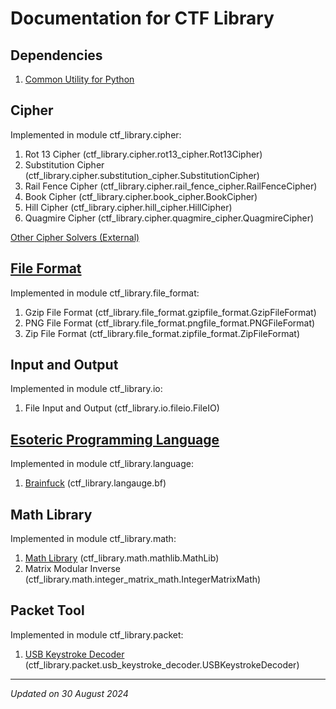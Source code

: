 # Documentation for CTF Library

## Dependencies

1. [Common Utility for Python](https://github.com/puffycodes/common-utility)

## Cipher

Implemented in module ctf_library.cipher:

1. Rot 13 Cipher (ctf_library.cipher.rot13_cipher.Rot13Cipher)
1. Substitution Cipher (ctf_library.cipher.substitution_cipher.SubstitutionCipher)
1. Rail Fence Cipher (ctf_library.cipher.rail_fence_cipher.RailFenceCipher)
1. Book Cipher (ctf_library.cipher.book_cipher.BookCipher)
1. Hill Cipher (ctf_library.cipher.hill_cipher.HillCipher)
1. Quagmire Cipher (ctf_library.cipher.quagmire_cipher.QuagmireCipher)

[Other Cipher Solvers (External)](cipher/cipher.md)

## [File Format](file_format/file_format.md)

Implemented in module ctf_library.file_format:

1. Gzip File Format (ctf_library.file_format.gzipfile_format.GzipFileFormat)
1. PNG File Format (ctf_library.file_format.pngfile_format.PNGFileFormat)
1. Zip File Format (ctf_library.file_format.zipfile_format.ZipFileFormat)

## Input and Output

Implemented in module ctf_library.io:

1. File Input and Output (ctf_library.io.fileio.FileIO)

## [Esoteric Programming Language](language/esolangs.md)

Implemented in module ctf_library.language:

1. [Brainfuck](language/esolangs.md#brainfuck) (ctf_library.langauge.bf)

## Math Library

Implemented in module ctf_library.math:

1. [Math Library](math/mathlib.md) (ctf_library.math.mathlib.MathLib)
1. Matrix Modular Inverse (ctf_library.math.integer_matrix_math.IntegerMatrixMath)

## Packet Tool

Implemented in module ctf_library.packet:

1. [USB Keystroke Decoder](packet/usb_keystroke_decoder.md) (ctf_library.packet.usb_keystroke_decoder.USBKeystrokeDecoder)

***

*Updated on 30 August 2024*
